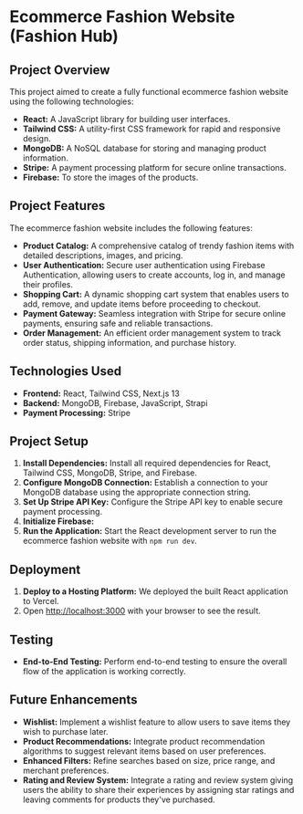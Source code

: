 # Ecommerce Fashion Website (Fashion Hub)

## Project Overview
This project aimed to create a fully functional ecommerce fashion website using the following technologies:

- **React:** A JavaScript library for building user interfaces.
- **Tailwind CSS:** A utility-first CSS framework for rapid and responsive design.
- **MongoDB:** A NoSQL database for storing and managing product information.
- **Stripe:** A payment processing platform for secure online transactions.
- **Firebase:** To store the images of the products.

## Project Features
The ecommerce fashion website includes the following features:

- **Product Catalog:** A comprehensive catalog of trendy fashion items with detailed descriptions, images, and pricing.
- **User Authentication:** Secure user authentication using Firebase Authentication, allowing users to create accounts, log in, and manage their profiles.
- **Shopping Cart:** A dynamic shopping cart system that enables users to add, remove, and update items before proceeding to checkout.
- **Payment Gateway:** Seamless integration with Stripe for secure online payments, ensuring safe and reliable transactions.
- **Order Management:** An efficient order management system to track order status, shipping information, and purchase history.

## Technologies Used
- **Frontend:** React, Tailwind CSS, Next.js 13
- **Backend:** MongoDB, Firebase, JavaScript, Strapi
- **Payment Processing:** Stripe

## Project Setup
1. **Install Dependencies:** Install all required dependencies for React, Tailwind CSS, MongoDB, Stripe, and Firebase.
2. **Configure MongoDB Connection:** Establish a connection to your MongoDB database using the appropriate connection string.
3. **Set Up Stripe API Key:** Configure the Stripe API key to enable secure payment processing.
4. **Initialize Firebase:** 
5. **Run the Application:** Start the React development server to run the ecommerce fashion website with `npm run dev`.

## Deployment
1. **Deploy to a Hosting Platform:** We deployed the built React application to Vercel.
2. Open [http://localhost:3000](http://localhost:3000) with your browser to see the result.

## Testing
- **End-to-End Testing:** Perform end-to-end testing to ensure the overall flow of the application is working correctly.

## Future Enhancements
- **Wishlist:** Implement a wishlist feature to allow users to save items they wish to purchase later.
- **Product Recommendations:** Integrate product recommendation algorithms to suggest relevant items based on user preferences.
- **Enhanced Filters:**  Refine searches based on size, price range, and merchant preferences.
- **Rating and Review System:** Integrate a rating and review system giving users the ability to share their experiences by assigning star ratings and leaving comments for products they've purchased.

